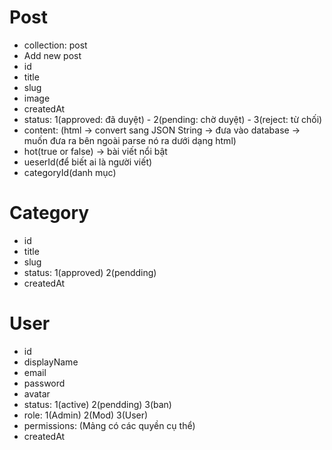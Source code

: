 # Post

- collection: post
- Add new post
- id
- title
- slug
- image
- createdAt
- status: 1(approved: đã duyệt) - 2(pending: chờ duyệt) - 3(reject: từ chối)
- content: (html -> convert sang JSON String -> đưa vào database -> muốn đưa ra bên ngoài parse nó ra dưới dạng html)
- hot(true or false) -> bài viết nổi bật
- ueserId(để biết ai là người viết)
- categoryId(danh mục)

# Category

- id
- title
- slug
- status: 1(approved) 2(pendding)
- createdAt

# User

- id
- displayName
- email
- password
- avatar
- status: 1(active) 2(pendding) 3(ban)
- role: 1(Admin) 2(Mod) 3(User)
- permissions: (Mảng có các quyền cụ thể)
- createdAt
